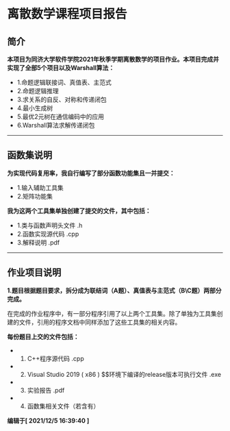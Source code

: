 # 离散数学课程项目报告


## 简介

**本项目为同济大学软件学院2021年秋季学期离散数学的项目作业。本项目完成并实现了全部5个项目以及Warshall算法：**

- 1.命题逻辑联接词、真值表、主范式
- 2.命题逻辑推理
- 3.求关系的自反、对称和传递闭包
- 4.最小生成树
- 5.最优2元树在通信编码中的应用
- 6.Warshall算法求解传递闭包

***

## 函数集说明

**为实现代码复用率，我自行编写了部分函数功能集且一并提交：**


* 1.输入辅助工具集
* 2.矩阵功能集
  

**我为这两个工具集单独创建了提交的文件，其中包括：**

* 1.类与函数声明头文件 .h
* 2.函数实现源代码 .cpp
* 3.解释说明 .pdf

***

## 作业项目说明

**1.题目根据题目要求，拆分成为联结词（A题）、真值表与主范式（B\C题）两部分完成。**

在完成的作业程序中，有一部分程序引用了以上两个工具集。除了单独为工具集创建的文件，引用的程序文档中同样添加了这些工具集的相关内容。


**每份题目上交的文件包括：**

* 1. C++程序源代码 .cpp
* 2. Visual Studio 2019 ( x86 ) $$环境下编译的release版本可执行文件 .exe
* 3. 实验报告 .pdf
* 4. 函数集相关文件（若含有）

**编辑于[ 2021/12/5 16:39:40 ]**